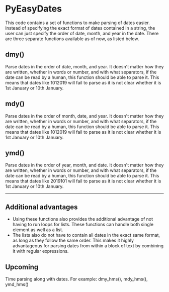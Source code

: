 # PyEasyDates

This code contains a set of functions to make parsing of dates easier.
Instead of specifying the exact format of dates contained in a string, the user can just specify the order of date, month, and year in the date. There are three separate functions available as of now, as listed below.

## dmy()
Parse dates in the order of date, month, and year. It doesn't matter how they are written, whether in words or number, and with what separators, if the date can be read by a human, this function should be able to parse it.
This means that dates like 1012019 will fail to parse as it is not clear whether it is 1st January or 10th January.

## mdy()
Parse dates in the order of month, date, and year. It doesn't matter how they are written, whether in words or number, and with what separators, if the date can be read by a human, this function should be able to parse it.
This means that dates like 1012019 will fail to parse as it is not clear whether it is 1st January or 10th January.

## ymd()

Parse dates in the order of year, month, and date. It doesn't matter how they are written, whether in words or number, and with what separators, if the date can be read by a human, this function should be able to parse it.
This means that dates like 2019101 will fail to parse as it is not clear whether it is 1st January or 10th January.

***
## Additional advantages
* Using these functions also provides the additional advantage of not having to run loops for lists. These functions can handle both single element as well as a list.
* The lists also do not have to contain all dates in the exact same format, as long as they follow the same order. This makes it highly advantageous for parsing dates from within a block of text by combining it with regular expressions.

## Upcoming
Time parsing along with dates. For example:
dmy_hms(), 
mdy_hms(),
ymd_hms()
